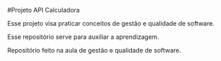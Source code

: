 #Projeto API Calculadora 

Esse projeto visa praticar conceitos de gestão e qualidade de software. 

Esse repositório serve para auxiliar a aprendizagem.

Repositório feito na aula de gestão e qualidade de software.